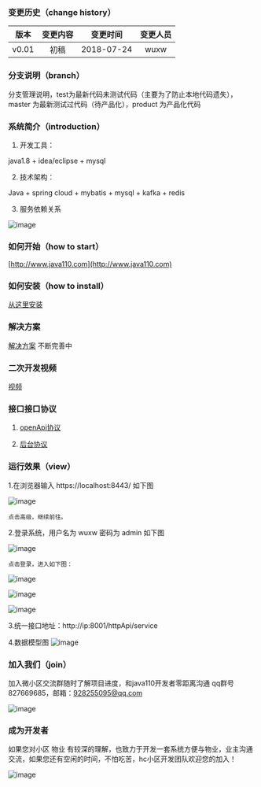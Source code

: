### 变更历史（change history）
版本|变更内容|变更时间|变更人员
:-: | :-: | :-: | :-:
v0.01|初稿|2018-07-24|wuxw

### 分支说明（branch）

分支管理说明，test为最新代码未测试代码（主要为了防止本地代码遗失），master 为最新测试过代码（待产品化），product 为产品化代码

### 系统简介（introduction）
1. 开发工具：

java1.8 + idea/eclipse + mysql 

2. 技术架构：

Java + spring cloud + mybatis + mysql + kafka + redis

3. 服务依赖关系

![image](dependencies.png)

### 如何开始（how to start）

[http://www.java110.com](http://www.java110.com)

### 如何安装（how to install）

[从这里安装](docs/install.md)

### 解决方案

[解决方案](https://docs.qq.com/doc/DQW9XWW50R3NjWmN6) 不断完善中

### 二次开发视频

[视频](https://pan.baidu.com/s/1hnw5u-rnsZrLJjzMVrhI6A)

### 接口接口协议

1. [openApi协议](docs/api/Readme.md)

2. [后台协议](docs/services/Readme.md)

### 运行效果（view）
1.在浏览器输入 https://localhost:8443/ 如下图

![image](WebService/doc/img/20180507230124.jpg)

    点击高级，继续前往。

2.登录系统，用户名为 wuxw 密码为 admin  如下图

![image](WebService/doc/img/20180507230330.jpg)

    点击登录，进入如下图：
    
  ![image](WebService/doc/img/20180507231045.jpg)
  
  ![image](WebService/doc/img/20180509223107.jpg)
  
  ![image](WebService/doc/img/20180511010848.jpg)


3.统一接口地址：http://ip:8001/httpApi/service

4.数据模型图
![image](dataModel.png)

### 加入我们（join）

加入微小区交流群随时了解项目进度，和java110开发者零距离沟通 qq群号 827669685，邮箱：928255095@qq.com

![image](MicroCommunity_qq.png)

### 成为开发者

如果您对小区 物业 有较深的理解，也致力于开发一套系统方便与物业，业主沟通交流，如果您还有空闲的时间，不怕吃苦，hc小区开发团队欢迎您的加入！

![image](join_me.JPG)



